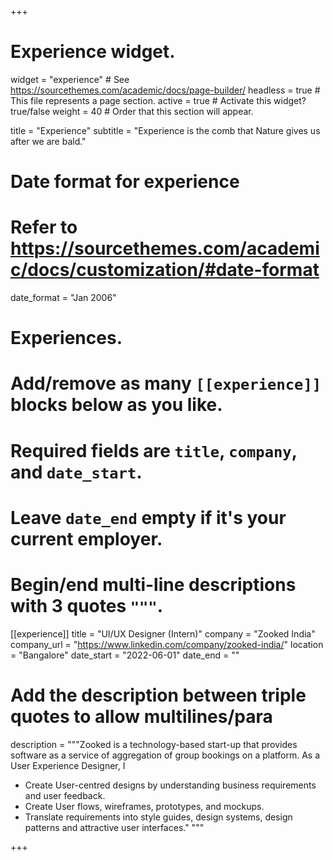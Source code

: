 +++
# Experience widget.
widget = "experience"  # See https://sourcethemes.com/academic/docs/page-builder/
headless = true  # This file represents a page section.
active = true  # Activate this widget? true/false
weight = 40  # Order that this section will appear.

title = "Experience"
subtitle = "Experience is the comb that Nature gives us after we are bald."

# Date format for experience
#   Refer to https://sourcethemes.com/academic/docs/customization/#date-format
date_format = "Jan 2006"

# Experiences.
#   Add/remove as many `[[experience]]` blocks below as you like.
#   Required fields are `title`, `company`, and `date_start`.
#   Leave `date_end` empty if it's your current employer.
#   Begin/end multi-line descriptions with 3 quotes `"""`.
[[experience]]
  title = "UI/UX Designer (Intern)"
  company = "Zooked India"
  company_url = "https://www.linkedin.com/company/zooked-india/"
  location = "Bangalore"
  date_start = "2022-06-01"
  date_end = ""
  # Add the description between triple quotes to allow multilines/para
  description = """Zooked is a technology-based start-up that provides software as a service of aggregation of group bookings on a platform. As a User Experience Designer, I
  * Create User-centred designs by understanding business requirements and user feedback.
  * Create User flows, wireframes, prototypes, and mockups.
  * Translate requirements into style guides, design systems, design patterns and attractive user interfaces."
  """

+++
